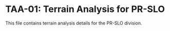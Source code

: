 # TAA-01: Terrain Analysis for PR-SLO

This file contains terrain analysis details for the PR-SLO division.
